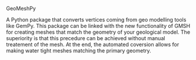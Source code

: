 GeoMeshPy

A Python package that converts vertices coming from geo modelling tools like GemPy. This package can be linked with the new functionality of GMSH for
creating meshes that match the geometry of your geological model.
The superiority is that this precedure can be achieved without manual treatement of the mesh. At the end, the automated coversion allows for making
water tight meshes matching the primary geometry.
